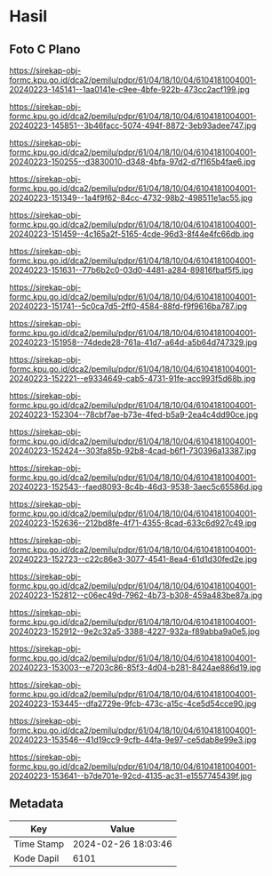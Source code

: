 # Hasil

## Foto C Plano

https://sirekap-obj-formc.kpu.go.id/dca2/pemilu/pdpr/61/04/18/10/04/6104181004001-20240223-145141--1aa0141e-c9ee-4bfe-922b-473cc2acf199.jpg

https://sirekap-obj-formc.kpu.go.id/dca2/pemilu/pdpr/61/04/18/10/04/6104181004001-20240223-145851--3b46facc-5074-494f-8872-3eb93adee747.jpg

https://sirekap-obj-formc.kpu.go.id/dca2/pemilu/pdpr/61/04/18/10/04/6104181004001-20240223-150255--d3830010-d348-4bfa-97d2-d7f165b4fae6.jpg

https://sirekap-obj-formc.kpu.go.id/dca2/pemilu/pdpr/61/04/18/10/04/6104181004001-20240223-151349--1a4f9f62-84cc-4732-98b2-498511e1ac55.jpg

https://sirekap-obj-formc.kpu.go.id/dca2/pemilu/pdpr/61/04/18/10/04/6104181004001-20240223-151459--4c165a2f-5165-4cde-96d3-8f44e4fc66db.jpg

https://sirekap-obj-formc.kpu.go.id/dca2/pemilu/pdpr/61/04/18/10/04/6104181004001-20240223-151631--77b6b2c0-03d0-4481-a284-89816fbaf5f5.jpg

https://sirekap-obj-formc.kpu.go.id/dca2/pemilu/pdpr/61/04/18/10/04/6104181004001-20240223-151741--5c0ca7d5-2ff0-4584-88fd-f9f9616ba787.jpg

https://sirekap-obj-formc.kpu.go.id/dca2/pemilu/pdpr/61/04/18/10/04/6104181004001-20240223-151958--74dede28-761a-41d7-a64d-a5b64d747329.jpg

https://sirekap-obj-formc.kpu.go.id/dca2/pemilu/pdpr/61/04/18/10/04/6104181004001-20240223-152221--e9334649-cab5-4731-91fe-acc993f5d68b.jpg

https://sirekap-obj-formc.kpu.go.id/dca2/pemilu/pdpr/61/04/18/10/04/6104181004001-20240223-152304--78cbf7ae-b73e-4fed-b5a9-2ea4c4dd90ce.jpg

https://sirekap-obj-formc.kpu.go.id/dca2/pemilu/pdpr/61/04/18/10/04/6104181004001-20240223-152424--303fa85b-92b8-4cad-b6f1-730396a13387.jpg

https://sirekap-obj-formc.kpu.go.id/dca2/pemilu/pdpr/61/04/18/10/04/6104181004001-20240223-152543--faed8093-8c4b-46d3-9538-3aec5c65586d.jpg

https://sirekap-obj-formc.kpu.go.id/dca2/pemilu/pdpr/61/04/18/10/04/6104181004001-20240223-152636--212bd8fe-4f71-4355-8cad-633c6d927c49.jpg

https://sirekap-obj-formc.kpu.go.id/dca2/pemilu/pdpr/61/04/18/10/04/6104181004001-20240223-152723--c22c86e3-3077-4541-8ea4-61d1d30fed2e.jpg

https://sirekap-obj-formc.kpu.go.id/dca2/pemilu/pdpr/61/04/18/10/04/6104181004001-20240223-152812--c06ec49d-7962-4b73-b308-459a483be87a.jpg

https://sirekap-obj-formc.kpu.go.id/dca2/pemilu/pdpr/61/04/18/10/04/6104181004001-20240223-152912--9e2c32a5-3388-4227-932a-f89abba9a0e5.jpg

https://sirekap-obj-formc.kpu.go.id/dca2/pemilu/pdpr/61/04/18/10/04/6104181004001-20240223-153003--e7203c86-85f3-4d04-b281-8424ae886d19.jpg

https://sirekap-obj-formc.kpu.go.id/dca2/pemilu/pdpr/61/04/18/10/04/6104181004001-20240223-153445--dfa2729e-9fcb-473c-a15c-4ce5d54cce90.jpg

https://sirekap-obj-formc.kpu.go.id/dca2/pemilu/pdpr/61/04/18/10/04/6104181004001-20240223-153546--41d19cc9-9cfb-44fa-9e97-ce5dab8e99e3.jpg

https://sirekap-obj-formc.kpu.go.id/dca2/pemilu/pdpr/61/04/18/10/04/6104181004001-20240223-153641--b7de701e-92cd-4135-ac31-e1557745439f.jpg


## Metadata

| Key        | Value               |
| ---------- | ------------------- |
| Time Stamp | 2024-02-26 18:03:46 |
| Kode Dapil | 6101                |



